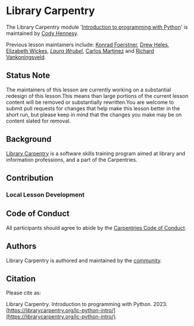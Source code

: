 # Library Carpentry

The Library Carpentry module '[Introduction to programming with Python](https://librarycarpentry.org/lc-python-intro/)' is maintained by [Cody Hennesy](https://github.com/chennesy). 

Previous lesson maintainers include: [Konrad Foerstner](https://github.com/konrad), [Drew Heles](https://github.com/dheles), [Elizabeth Wickes](https://github.com/elliewix), *[Laura Wrubel](https://github.com/lwrubel)*, [Carlos Martinez](https://github.com/c-martinez) and [Richard Vankoningsveld](https://github.com/richyvk).

## Status Note

The maintainers of this lesson are currently working on a substantial redesign of this lesson.This means than large portions of the current lesson content will be removed or substantially rewritten.You are welcome to submit pull requests for changes that help make this lesson better in the short run, but please keep in mind that the changes you make may be on content slated for removal.

## Background

[Library Carpentry](https://librarycarpentry.org/) is a software skills training program aimed at library and information professions, and a part of the Carpentries.


## Contribution


### Local Lesson Development


## Code of Conduct

All participants should agree to abide by the [Carpentries Code of Conduct](https://docs.carpentries.org/topic_folders/policies/code-of-conduct.html).

## Authors

Library Carpentry is authored and maintained by the [community](https://github.com/LibraryCarpentry/lc-python-intro/network/members).

## Citation

Please cite as:

Library Carpentry. Introduction to programming with Python. 2023. [https://librarycarpentry.org/lc-python-intro/](https://librarycarpentry.org/lc-python-intro/).


